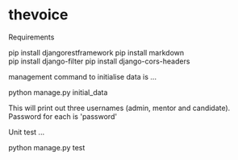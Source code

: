# thevoice

Requirements

pip install djangorestframework
pip install markdown  
pip install django-filter
pip install django-cors-headers

management command to initialise data is ...

python manage.py initial_data

This will print out three usernames (admin, mentor and candidate). Password for each is 'password'

Unit test ...

python manage.py test


